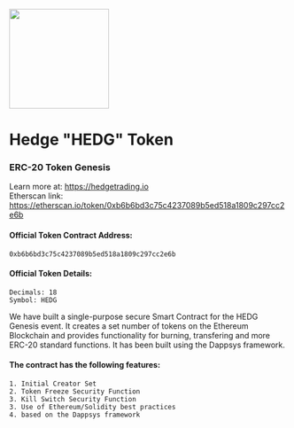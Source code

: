 <p>
<img src="https://hedgetrading.io/images/hedge-rublix.png" width="180px">
</p>

# Hedge "HEDG" Token
### ERC-20 Token Genesis
Learn more at: https://hedgetrading.io
<br>Etherscan link: https://etherscan.io/token/0xb6b6bd3c75c4237089b5ed518a1809c297cc2e6b

#### Official Token Contract Address:
````
0xb6b6bd3c75c4237089b5ed518a1809c297cc2e6b
````
#### Official Token Details:
````
Decimals: 18
Symbol: HEDG
````

We have built a single-purpose secure Smart Contract for the HEDG Genesis event. It creates a set number of tokens on the Ethereum Blockchain and provides functionality for burning, transfering and more ERC-20 standard functions. It has been built using the Dappsys framework.

#### The contract has the following features:
````
1. Initial Creator Set
2. Token Freeze Security Function
3. Kill Switch Security Function
3. Use of Ethereum/Solidity best practices
4. based on the Dappsys framework 
````
